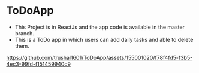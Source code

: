 # ToDoApp
- This Project is in ReactJs and the app code is available in the master branch.
- This is a ToDo app in which users can add daily tasks and able to delete them.
  
https://github.com/trushal1601/ToDoApp/assets/155001020/f78f4fd5-f3b5-4ec3-99fd-f151459940c9


